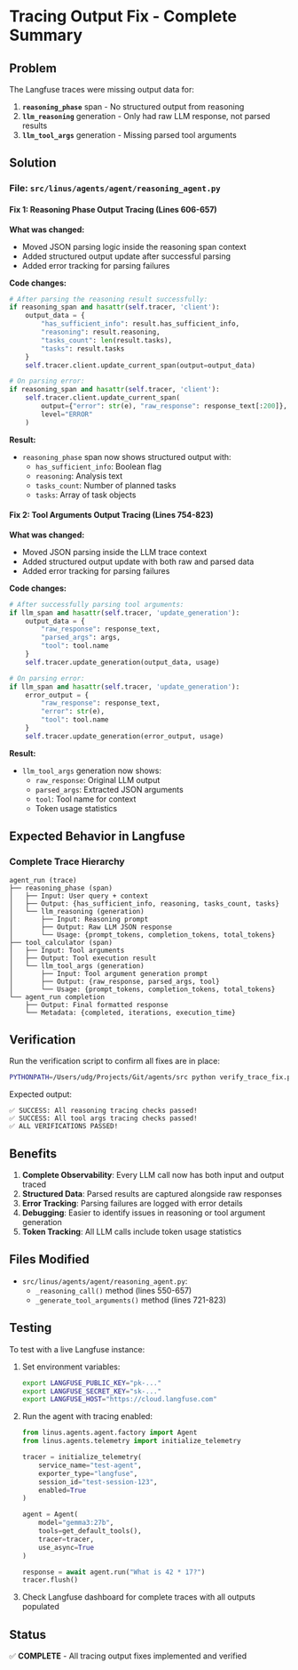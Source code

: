 # Tracing Output Fix - Complete Summary

## Problem
The Langfuse traces were missing output data for:
1. **`reasoning_phase`** span - No structured output from reasoning
2. **`llm_reasoning`** generation - Only had raw LLM response, not parsed results
3. **`llm_tool_args`** generation - Missing parsed tool arguments

## Solution

### File: `src/linus/agents/agent/reasoning_agent.py`

#### Fix 1: Reasoning Phase Output Tracing (Lines 606-657)

**What was changed:**
- Moved JSON parsing logic inside the reasoning span context
- Added structured output update after successful parsing
- Added error tracking for parsing failures

**Code changes:**
```python
# After parsing the reasoning result successfully:
if reasoning_span and hasattr(self.tracer, 'client'):
    output_data = {
        "has_sufficient_info": result.has_sufficient_info,
        "reasoning": result.reasoning,
        "tasks_count": len(result.tasks),
        "tasks": result.tasks
    }
    self.tracer.client.update_current_span(output=output_data)

# On parsing error:
if reasoning_span and hasattr(self.tracer, 'client'):
    self.tracer.client.update_current_span(
        output={"error": str(e), "raw_response": response_text[:200]},
        level="ERROR"
    )
```

**Result:**
- `reasoning_phase` span now shows structured output with:
  - `has_sufficient_info`: Boolean flag
  - `reasoning`: Analysis text
  - `tasks_count`: Number of planned tasks
  - `tasks`: Array of task objects

#### Fix 2: Tool Arguments Output Tracing (Lines 754-823)

**What was changed:**
- Moved JSON parsing inside the LLM trace context
- Added structured output update with both raw and parsed data
- Added error tracking for parsing failures

**Code changes:**
```python
# After successfully parsing tool arguments:
if llm_span and hasattr(self.tracer, 'update_generation'):
    output_data = {
        "raw_response": response_text,
        "parsed_args": args,
        "tool": tool.name
    }
    self.tracer.update_generation(output_data, usage)

# On parsing error:
if llm_span and hasattr(self.tracer, 'update_generation'):
    error_output = {
        "raw_response": response_text,
        "error": str(e),
        "tool": tool.name
    }
    self.tracer.update_generation(error_output, usage)
```

**Result:**
- `llm_tool_args` generation now shows:
  - `raw_response`: Original LLM output
  - `parsed_args`: Extracted JSON arguments
  - `tool`: Tool name for context
  - Token usage statistics

## Expected Behavior in Langfuse

### Complete Trace Hierarchy

```
agent_run (trace)
├── reasoning_phase (span)
│   ├── Input: User query + context
│   ├── Output: {has_sufficient_info, reasoning, tasks_count, tasks}
│   └── llm_reasoning (generation)
│       ├── Input: Reasoning prompt
│       ├── Output: Raw LLM JSON response
│       └── Usage: {prompt_tokens, completion_tokens, total_tokens}
├── tool_calculator (span)
│   ├── Input: Tool arguments
│   ├── Output: Tool execution result
│   └── llm_tool_args (generation)
│       ├── Input: Tool argument generation prompt
│       ├── Output: {raw_response, parsed_args, tool}
│       └── Usage: {prompt_tokens, completion_tokens, total_tokens}
└── agent_run completion
    ├── Output: Final formatted response
    └── Metadata: {completed, iterations, execution_time}
```

## Verification

Run the verification script to confirm all fixes are in place:

```bash
PYTHONPATH=/Users/udg/Projects/Git/agents/src python verify_trace_fix.py
```

Expected output:
```
✅ SUCCESS: All reasoning tracing checks passed!
✅ SUCCESS: All tool args tracing checks passed!
✅ ALL VERIFICATIONS PASSED!
```

## Benefits

1. **Complete Observability**: Every LLM call now has both input and output traced
2. **Structured Data**: Parsed results are captured alongside raw responses
3. **Error Tracking**: Parsing failures are logged with error details
4. **Debugging**: Easier to identify issues in reasoning or tool argument generation
5. **Token Tracking**: All LLM calls include token usage statistics

## Files Modified

- `src/linus/agents/agent/reasoning_agent.py`:
  - `_reasoning_call()` method (lines 550-657)
  - `_generate_tool_arguments()` method (lines 721-823)

## Testing

To test with a live Langfuse instance:

1. Set environment variables:
   ```bash
   export LANGFUSE_PUBLIC_KEY="pk-..."
   export LANGFUSE_SECRET_KEY="sk-..."
   export LANGFUSE_HOST="https://cloud.langfuse.com"
   ```

2. Run the agent with tracing enabled:
   ```python
   from linus.agents.agent.factory import Agent
   from linus.agents.telemetry import initialize_telemetry

   tracer = initialize_telemetry(
       service_name="test-agent",
       exporter_type="langfuse",
       session_id="test-session-123",
       enabled=True
   )

   agent = Agent(
       model="gemma3:27b",
       tools=get_default_tools(),
       tracer=tracer,
       use_async=True
   )

   response = await agent.run("What is 42 * 17?")
   tracer.flush()
   ```

3. Check Langfuse dashboard for complete traces with all outputs populated

## Status

✅ **COMPLETE** - All tracing output fixes implemented and verified
